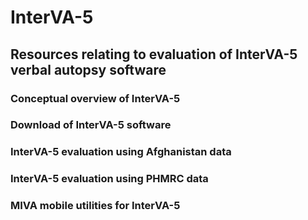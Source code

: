 # InterVA-5
## Resources relating to evaluation of InterVA-5 verbal autopsy software



###	Conceptual overview of InterVA-5
###	Download of InterVA-5 software
###	InterVA-5 evaluation using Afghanistan data
###	InterVA-5 evaluation using PHMRC data 
###	MIVA mobile utilities for InterVA-5
